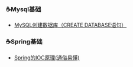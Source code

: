 ### ☕Mysql基础

- [MySQL创建数据库（CREATE DATABASE语句）](../docs/mysql/MySQL创建数据库.md)

###  ☕Spring基础  ###

- [Spring的IOC原理(通俗易懂)](https://blog.csdn.net/love_everybody/article/details/79836136)

